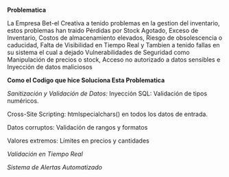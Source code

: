 **Problematica**

La Empresa Bet-el Creativa a tenido problemas en la gestion del inventario, estos problemas han traido Pérdidas por Stock Agotado, Exceso de Inventario, Costos de almacenamiento elevados, Riesgo de obsolescencia o caducidad, Falta de Visibilidad en Tiempo Real y Tambien a tenido fallas en su sistema el cual a dejado Vulnerabilidades de Seguridad como Manipulación de precios o stock, Acceso no autorizado a datos sensibles e Inyección de datos maliciosos



 **Como el Codigo que hice Soluciona Esta Problematica**

*Sanitización y Validación de Datos:*
Inyección SQL: Validación de tipos numéricos.

Cross-Site Scripting: htmlspecialchars() en todos los datos de entrada.

Datos corruptos: Validación de rangos y formatos

Valores extremos: Límites en precios y cantidades

*Validación en Tiempo Real*

*Sistema de Alertas Automatizado*

